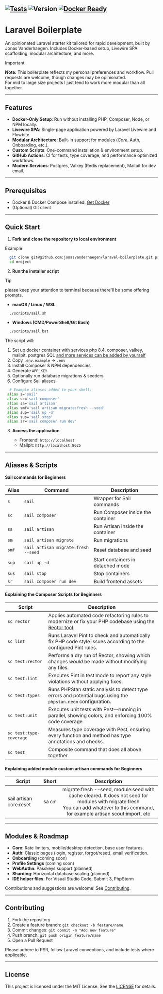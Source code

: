 ## [![Tests](https://github.com/jonasvanderhaegen/laravel-boilerplate/actions/workflows/tests.yml/badge.svg)](https://github.com/jonasvanderhaegen/laravel-boilerplate/actions/workflows/tests.yml) ![Version](https://img.shields.io/badge/Version-alpha-blue) [![Docker Ready](https://img.shields.io/badge/Docker-ready-blue?logo=docker\&logoColor=white)](https://docs.docker.com/get-docker/)

# Laravel Boilerplate

An opinionated Laravel starter kit tailored for rapid development, built by Jonas Vanderhaegen. Includes Docker-based setup, Livewire SPA scaffolding, modular architecture, and more.

> [!IMPORTANT]
> **Note:** This boilerplate reflects my personal preferences and workflow. Pull requests are welcome, though changes may be opinionated.<br>
> For mid to large size projects I just tend to work more modular than all together.

---

## Features

* **Docker-Only Setup**: Run without installing PHP, Composer, Node, or NPM locally.
* **Livewire SPA**: Single-page application powered by Laravel Livewire and Flowbite.
* **Modular Architecture**: Built-in support for modules (*Core*, Auth, Onboarding, etc.).
* **Custom Scripts**: One-command installation & environment setup.
* **GitHub Actions**: CI for tests, type coverage, and performance optimized workflows.
* **Modern Services**: Postgres, Valkey (Redis replacement), Mailpit for dev email.

---

## Prerequisites

* Docker & Docker Compose installed. [Get Docker](https://docs.docker.com/get-docker/)
* (Optional) Git client

---

## Quick Start

1. **Fork and clone the repository to local environment**

Example
```bash
  git clone git@github.com:jonasvanderhaegen/laravel-boilerplate.git project
  cd mroject
```

2. **Run the installer script**

> [!TIP]
> please keep your attention to terminal because there'll be some offering prompts.

* **macOS / Linux / WSL**

```bash
  ./scripts/sail.sh
```
* **Windows (CMD/PowerShell/Git Bash)**

```bash
  ./scripts/sail.bat
```

The script will:

  1. Set up docker container with services php 8.4, composer, valkey, mailpit, postgres SQL [and more services can be added by yourself](https://laravel.com/docs/master/sail)
  2. Copy `.env.example` → `.env`
  3. Install Composer & NPM dependencies 
  4. Generate `APP_KEY`
  5. Optionally run database migrations & seeders 
  6. Configure Sail aliases

 ```bash
   # Example aliases added to your shell:
  alias s='sail'
  alias sc='sail composer'
  alias sa='sail artisan'
  alias smf='sail artisan migrate:fresh --seed'
  alias sup='sail up -d'
  alias sus='sail stop'
  alias sr='sail composer run dev'
 ```

3. **Access the application**

    * Frontend: `http://localhost`
    * Mailpit: `http://localhost:8025`

---

## Aliases & Scripts

#### Sail commands for Beginners

| Alias | Command                             | Description                       |
|-------|-------------------------------------|-----------------------------------|
| `s`   | `sail`                              | Wrapper for Sail commands         |
| `sc`  | `sail composer`                     | Run Composer inside the container |
| `sa`  | `sail artisan`                      | Run Artisan inside the container  |
| `sm`  | `sail artisan migrate`              | Run migrations                    |
| `smf` | `sail artisan migrate:fresh --seed` | Reset database and seed           |
| `sup` | `sail up -d`                        | Start containers in detached mode |
| `sus` | `sail stop`                         | Stop containers                   |
| `sr`  | `sail composer run dev`             | Build frontend assets             |


#### Explaining the Composer Scripts for Beginners

| Script                  | Description                                                                                                                                  |
|-------------------------|----------------------------------------------------------------------------------------------------------------------------------------------|
| `sc rector`             | Applies automated code refactoring rules to modernize or fix your PHP codebase using the [Rector tool](https://github.com/rectorphp/rector). |
| `sc lint`               | Runs Laravel Pint to check and automatically fix PHP code style issues according to the configured Pint rules.                               |
| `sc test:rector`        | Performs a dry run of Rector, showing which changes *would* be made without modifying any files.                                             |
| `sc test:lint`          | Executes Pint in test mode to report any style violations without applying fixes.                                                            |
| `sc test:types`         | Runs PHPStan static analysis to detect type errors and potential bugs using the `phpstan.neon` configuration.                                |
| `sc test:unit`          | Executes unit tests with Pest—running in parallel, showing colors, and enforcing 100% code coverage.                                         |
| `sc test:type-coverage` | Measures type coverage with Pest, ensuring every function and method has type annotations and checks.                                        |
| `sc test`               | Composite command that does all above together                                                                                               |

#### Explaining added module custom artisan commands for Beginners

| Script                  | Short  |                                                                                      Description                                                                                      |
|-------------------------|--------|:-------------------------------------------------------------------------------------------------------------------------------------------------------------------------------------:|
| sail artisan core:reset | sa c:r | migrate:fresh --seed, module:seed with cache cleared. It does not seed for modules with migrate:fresh<br> You can add whatever to this command, for example artisan scout:import, etc |

---

## Modules & Roadmap

* **Core**: Rate limiters, mobile/desktop detection, base user features.
* **Auth**: Classic pages (login, register, forgot/reset), email verification.
* **Onboarding** (coming soon)
* **Profile Settings** (coming soon)
* **WebAuthn**: Passkeys support (planned)
* **Sharding**: Horizontal database scaling (planned)
* **IDE helper files**: For Visual Studio Code, Submit 3, PhpStorm

Contributions and suggestions are welcome! See [Contributing](#contributing).

---

## Contributing

1. Fork the repository
2. Create a feature branch: `git checkout -b feature/name`
3. Commit changes: `git commit -m "Add new feature"`
4. Push branch: `git push origin feature/name`
5. Open a Pull Request

Please adhere to PSR, follow Laravel conventions, and include tests where applicable.

---

## License

This project is licensed under the MIT License. See the [LICENSE](https://opensource.org/licenses/MIT) for details.
